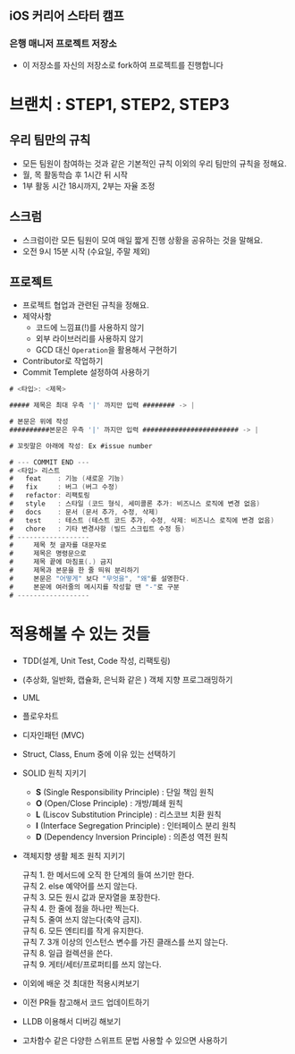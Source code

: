 ## iOS 커리어 스타터 캠프

### 은행 매니저 프로젝트 저장소

- 이 저장소를 자신의 저장소로 fork하여 프로젝트를 진행합니다

# 브랜치 : STEP1, STEP2, STEP3

## 우리 팀만의 규칙

- 모든 팀원이 참여하는 것과 같은 기본적인 규칙 이외의 우리 팀만의 규칙을 정해요.
- 월, 목 활동학습 후 1시간 뒤 시작
- 1부 활동 시간 18시까지, 2부는 자율 조정

## 스크럼

- 스크럼이란 모든 팀원이 모여 매일 짧게 진행 상황을 공유하는 것을 말해요.
- 오전 9시 15분 시작 (수요일, 주말 제외)

## 프로젝트

- 프로젝트 협업과 관련된 규칙을 정해요.
- 제약사항
    - 코드에 느낌표(!)를 사용하지 않기
    - 외부 라이브러리를 사용하지 않기
    - GCD 대신 `Operation`을 활용해서 구현하기
- Contributor로 작업하기
- Commit Templete 설정하여 사용하기

```swift
# <타입>: <제목>

##### 제목은 최대 우측 '|' 까지만 입력 ######## -> |

# 본문은 위에 작성
##########본문은 우측 '|' 까지만 입력 ######################## -> |

# 꼬릿말은 아래에 작성: Ex #issue number

# --- COMMIT END ---
# <타입> 리스트
#   feat    : 기능 (새로운 기능)
#   fix     : 버그 (버그 수정)
#   refactor: 리팩토링
#   style   : 스타일 (코드 형식, 세미콜론 추가: 비즈니스 로직에 변경 없음)
#   docs    : 문서 (문서 추가, 수정, 삭제)
#   test    : 테스트 (테스트 코드 추가, 수정, 삭제: 비즈니스 로직에 변경 없음)
#   chore   : 기타 변경사항 (빌드 스크립트 수정 등)
# ------------------
#     제목 첫 글자를 대문자로
#     제목은 명령문으로
#     제목 끝에 마침표(.) 금지
#     제목과 본문을 한 줄 띄워 분리하기
#     본문은 "어떻게" 보다 "무엇을", "왜"를 설명한다.
#     본문에 여러줄의 메시지를 작성할 땐 "-"로 구분
# ------------------
```

# 적용해볼 수 있는 것들

- TDD(설계, Unit Test, Code 작성, 리팩토링)
- (추상화, 일반화, 캡슐화, 은닉화 같은 ) 객체 지향 프로그래밍하기
- UML
- 플로우차트
- 디자인패턴 (MVC)
- Struct, Class, Enum 중에 이유 있는 선택하기
- SOLID 원칙 지키기
    - **S** (Single Responsibility Principle) : 단일 책임 원칙
    - **O** (Open/Close Principle) : 개방/폐쇄 원칙
    - **L** (Liscov Substitution Principle) : 리스코브 치환 원칙
    - **I** (Interface Segregation Principle) : 인터페이스 분리 원칙
    - **D** (Dependency Inversion Principle) : 의존성 역전 원칙
- 객체지향 생활 체조 원칙 지키기     

    규칙 1. 한 메서드에 오직 한 단계의 들여 쓰기만 한다.     
    규칙 2. else 예약어를 쓰지 않는다.     
    규칙 3. 모든 원시 값과 문자열을 포장한다.    
    규칙 4. 한 줄에 점을 하나만 찍는다.    
    규칙 5. 줄여 쓰지 않는다(축약 금지).    
    규칙 6. 모든 엔티티를 작게 유지한다.    
    규칙 7. 3개 이상의 인스턴스 변수를 가진 클래스를 쓰지 않는다.    
    규칙 8. 일급 컬렉션을 쓴다.    
    규칙 9. 게터/세터/프로퍼티를 쓰지 않는다.    

- 이외에 배운 것 최대한 적용시켜보기
- 이전 PR들 참고해서 코드 업데이트하기
- LLDB 이용해서 디버깅 해보기
- 고차함수 같은 다양한 스위프트 문법 사용할 수 있으면 사용하기
